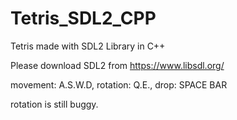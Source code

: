 # Tetris_SDL2_CPP
Tetris made with SDL2 Library in C++

Please download SDL2 from https://www.libsdl.org/

movement: A.S.W.D, rotation: Q.E., drop: SPACE BAR

rotation is still buggy.
